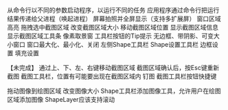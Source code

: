 从命令行以不同的参数启动程序，以运行不同的任务
应用程序通过命令行把运行结果传递给父进程（唤起进程）
屏幕拍照并全屏显示（支持多扩展屏）
窗口区域高亮
拖拽选中截图区域
改变截图区域大小
移动截图区域位置
显示截图区域信息
显示截图区域工具条
像素取景窗
工具栏按钮的Tip提示
无边框、带阴影、可变大小窗口
窗口最大化、最小化、关闭
左侧Shape工具栏
Shape设置工具栏
    边框设置
    填充设置

【未完成】
通过上、下、左、右键移动截图区域
截图区域确认后，按Esc键重新截图
截图工具栏，位置有可能要出现在截图区域内
钉图
截图工具栏按钮快捷键

拖动图像到绘图区域
改变图像大小
Shape工具栏添加图像工具，允许用户在绘图区域添加图像
ShapeLayer应该支持滚动

